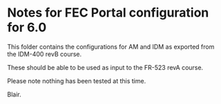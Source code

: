 # Notes for FEC Portal configuration for 6.0

This folder contains the configurations for AM and IDM as exported from the IDM-400 revB course.

These should be able to be used as input to the FR-523 revA course.

Please note nothing has been tested at this time.

Blair.
